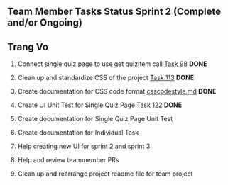 ## Team Member Tasks Status Sprint 2 (Complete and/or Ongoing)

## Trang Vo
1. Connect single quiz page to use get quizItem call [Task 98](https://github.com/MUN-COMP6905/project-eteam/issues/98) **DONE**

2. Clean up and standardize CSS of the project [Task 113](https://github.com/MUN-COMP6905/project-eteam/issues/113) **DONE**

3. Create documentation for CSS code format [csscodestyle.md](csscodestyle.md) **DONE**

4. Create UI Unit Test for Single Quiz Page [Task 122](https://github.com/MUN-COMP6905/project-eteam/issues/122) **DONE**

5. Create documentation for Single Quiz Page Unit Test

6. Create documentation for Individual Task 

7. Help creating new UI for sprint 2 and sprint 3

8. Help and review teammember PRs

9. Clean up and rearrange project readme file for team project 





